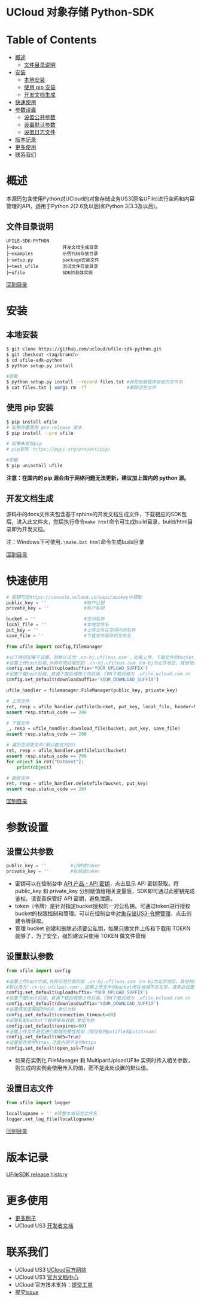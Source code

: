 # UCloud 对象存储 Python-SDK

Table of Contents
=================

   * [概述](#概述)
      * [文件目录说明](#文件目录说明)
   * [安装](#安装)
      * [本地安装](#本地安装)
      * [使用 pip 安装](#使用-pip-安装)
      * [开发文档生成](#开发文档生成)
   * [快速使用](#快速使用)
   * [参数设置](#参数设置)
      * [设置公共参数](#设置公共参数)
      * [设置默认参数](#设置默认参数)
      * [设置日志文件](#设置日志文件)
   * [版本记录](#版本记录)
   * [更多使用](#更多使用)
   * [联系我们](#联系我们)

# 概述

本源码包含使用Python对UCloud的对象存储业务US3(原名UFile)进行空间和内容管理的API，适用于Python 2(2.6及以后)和Python 3(3.3及以后)。

## 文件目录说明

```shell
UFILE-SDK-PYTHON
├─docs               开发文档生成目录
├─examples           示例代码存放目录
├─setup.py           package安装文件
├─test_ufile         测试文件存放目录
├─ufile              SDK的具体实现
```

[回到目录](#table-of-contents)

# 安装

## 本地安装

```bash
$ git clone https://github.com/ucloud/ufile-sdk-python.git
$ git checkout <tag/branch>
$ cd ufile-sdk-python
$ python setup.py install

#卸载
$ python setup.py install --record files.txt #获取安装程序安装的文件名
$ cat files.txt | xargs rm -rf               #删除这些文件
```

## 使用 pip 安装

```bash
$ pip install ufile
# 如果你要使用 pre-release 版本
$ pip install --pre ufile

# 如果未安装pip
# pip官网：https://pypi.org/project/pip/

#卸载
$ pip uninstall ufile
```

**注意：在国内的 pip 源会由于网络问题无法更新，建议加上国内的 python 源。**

## 开发文档生成

源码中的docs文件夹包含基于sphinx的开发文档生成文件，下载相应的SDK包后，进入此文件夹，然后执行命令`make html`命令可生成build目录，build/html目录即为开发文档。

注：Windows下可使用`.\make.bat html`命令生成build目录

[回到目录](#table-of-contents)

# 快速使用

```python
# 密钥可在https://console.ucloud.cn/uapi/apikey中获取
public_key = ''              #账户公钥
private_key = ''             #账户私钥

bucket = ''                  #空间名称
local_file = ''              #本地文件名
put_key = ''                 #上传文件在空间中的名称
save_file = ''               #下载文件保存的文件名

from ufile import config,filemanager

#以下两项如果不设置，则默认设为'.cn-bj.ufileos.com'，如果上传、下载文件的bucket所在地域不在北京，请务必设置以下两项。
#设置上传host后缀,外网可用后缀形如 .cn-bj.ufileos.com（cn-bj为北京地区，其他地区具体后缀可见控制台：对象存储-单地域空间管理-存储空间域名）
config.set_default(uploadsuffix='YOUR_UPLOAD_SUFFIX')
#设置下载host后缀，普通下载后缀即上传后缀，CDN下载后缀为 .ufile.ucloud.com.cn
config.set_default(downloadsuffix='YOUR_DOWNLOAD_SUFFIX')

ufile_handler = filemanager.FileManager(public_key, private_key)

# 上传文件
ret, resp = ufile_handler.putfile(bucket, put_key, local_file, header=None)
assert resp.status_code == 200

# 下载文件
_, resp = ufile_handler.download_file(bucket, put_key, save_file)
assert resp.status_code == 200

# 遍历空间里文件(默认数目为20)
ret, resp = ufile_handler.getfilelist(bucket)
assert resp.status_code == 200
for object in ret["DataSet"]:
    print(object)

# 删除文件
ret, resp = ufile_handler.deletefile(bucket, put_key)
assert resp.status_code == 204
```
[回到目录](#table-of-contents)

# 参数设置


## 设置公共参数

```python
public_key = ''         #公钥或token
private_key = ''        #私钥或token
```

* 密钥可以在控制台中 [API 产品 - API 密钥](https://console.ucloud.cn/uapi/apikey)，点击显示 API 密钥获取。将 public_key 和 private_key 分别赋值给相关变量后，SDK即可通过此密钥完成鉴权。请妥善保管好 API 密钥，避免泄露。
* token（令牌）是针对指定bucket授权的一对公私钥。可通过token进行授权bucket的权限控制和管理。可以在控制台中[对象存储US3-令牌管理](https://console.ucloud.cn/ufile/token)，点击创建令牌获取。
* 管理 bucket 创建和删除必须要公私钥，如果只做文件上传和下载用 TOEKN 就够了，为了安全，强烈建议只使用 TOKEN 做文件管理

## 设置默认参数

```python
from ufile import config

#设置上传host后缀,外网可用后缀形如 .cn-bj.ufileos.com（cn-bj为北京地区，其他地区具体后缀可见控制台：对象存储-单地域空间管理-存储空间域名）
#默认值为'.cn-bj.ufileos.com'，如果上传文件的bucket所在地域不在北京，请务必设置此项
config.set_default(uploadsuffix='YOUR_UPLOAD_SUFFIX')
#设置下载host后缀，普通下载后缀即上传后缀，CDN下载后缀为 .ufile.ucloud.com.cn
config.set_default(downloadsuffix='YOUR_DOWNLOAD_SUFFIX')
#设置请求连接超时时间，单位为秒
config.set_default(connection_timeout=60)
#设置私有bucket下载链接有效期,单位为秒
config.set_default(expires=60)
#设置上传文件是否进行数据完整性校验（现仅支持putifle和putstream）
config.set_default(md5=True)
#设置是否使用https,注意内网不支持https
config.set_default(open_ssl=True)
```

* 如果在实例化 FileManager 和 MultipartUploadUFile 实例时传入相关参数，则生成的实例会使用传入的值，而不是此处设置的默认值。

## 设置日志文件

```python
from ufile import logger

locallogname = '' #完整本地日志文件名
logger.set_log_file(locallogname)
```

[回到目录](#table-of-contents)

# 版本记录

[UFileSDK release history](https://github.com/ucloud/ufile-sdk-python/blob/master/CHANGELOG/CHANGELOG-3.2.md)

# 更多使用

* [更多例子](https://github.com/ucloud/ufile-sdk-python/tree/master/examples)
* UCloud US3 [开发者文档](https://ucloud-us3.github.io/python-sdk/概述.html)

# 联系我们

- UCloud US3 [UCloud官方网站](https://www.ucloud.cn/)
- UCloud US3 [官方文档中心](https://docs.ucloud.cn/ufile/README)
- UCloud 官方技术支持：[提交工单](https://accountv2.ucloud.cn/work_ticket/create)
- 提交[issue](https://github.com/ucloud/ufile-sdk-python/issues)

